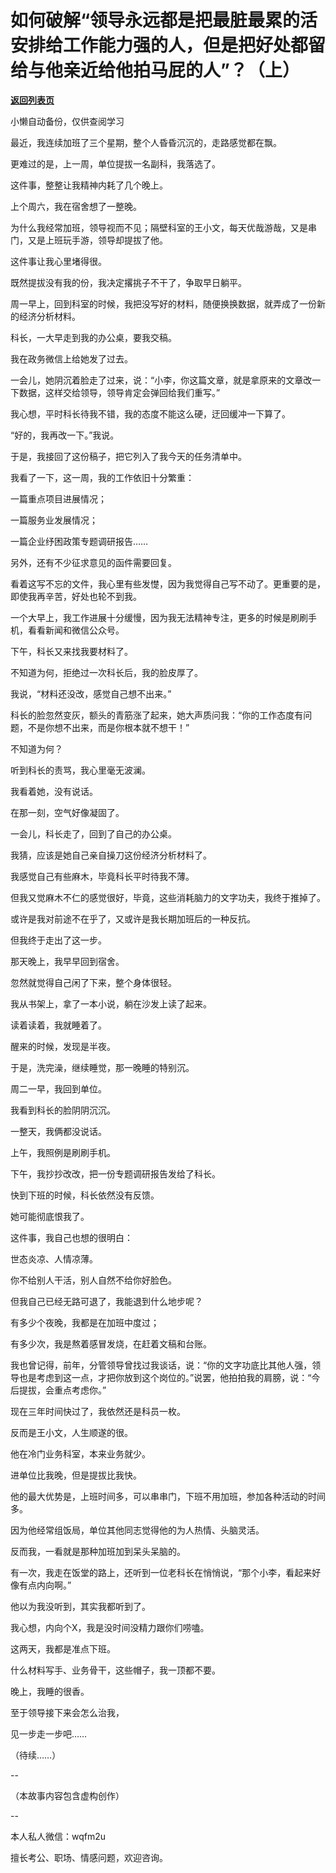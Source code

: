 # 如何破解“领导永远都是把最脏最累的活安排给工作能力强的人，但是把好处都留给与他亲近给他拍马屁的人”？（上）

[**返回列表页**](/gzh/费曼的小茶馆)

小懒自动备份，仅供查阅学习

最近，我连续加班了三个星期，整个人昏昏沉沉的，走路感觉都在飘。

更难过的是，上一周，单位提拔一名副科，我落选了。

这件事，整整让我精神内耗了几个晚上。

上个周六，我在宿舍想了一整晚。

为什么我经常加班，领导视而不见；隔壁科室的王小文，每天优哉游哉，又是串门，又是上班玩手游，领导却提拔了他。

这件事让我心里堵得很。

既然提拔没有我的份，我决定撂挑子不干了，争取早日躺平。

周一早上，回到科室的时候，我把没写好的材料，随便换换数据，就弄成了一份新的经济分析材料。

科长，一大早走到我的办公桌，要我交稿。

我在政务微信上给她发了过去。

一会儿，她阴沉着脸走了过来，说：“小李，你这篇文章，就是拿原来的文章改一下数据，这样交给领导，领导肯定会弹回给我们重写。”

我心想，平时科长待我不错，我的态度不能这么硬，迂回缓冲一下算了。

“好的，我再改一下。”我说。

于是，我接回了这份稿子，把它列入了我今天的任务清单中。

我看了一下，这一周，我的工作依旧十分繁重：

一篇重点项目进展情况；

一篇服务业发展情况；

一篇企业纾困政策专题调研报告……

另外，还有不少征求意见的函件需要回复。

看着这写不忘的文件，我心里有些发憷，因为我觉得自己写不动了。更重要的是，即使我再辛苦，好处也轮不到我。

一个大早上，我工作进展十分缓慢，因为我无法精神专注，更多的时候是刷刷手机，看看新闻和微信公众号。

下午，科长又来找我要材料了。

不知道为何，拒绝过一次科长后，我的脸皮厚了。

我说，“材料还没改，感觉自己想不出来。”

科长的脸忽然变灰，额头的青筋涨了起来，她大声质问我：“你的工作态度有问题，不是你想不出来，而是你根本就不想干！”

不知道为何？

听到科长的责骂，我心里毫无波澜。

我看着她，没有说话。

在那一刻，空气好像凝固了。

一会儿，科长走了，回到了自己的办公桌。

我猜，应该是她自己亲自操刀这份经济分析材料了。

我感觉自己有些麻木，毕竟科长平时待我不薄。

但我又觉麻木不仁的感觉很好，毕竟，这些消耗脑力的文字功夫，我终于推掉了。

或许是我对前途不在乎了，又或许是我长期加班后的一种反抗。

但我终于走出了这一步。

那天晚上，我早早回到宿舍。

忽然就觉得自己闲了下来，整个身体很轻。

我从书架上，拿了一本小说，躺在沙发上读了起来。

读着读着，我就睡着了。

醒来的时候，发现是半夜。

于是，洗完澡，继续睡觉，那一晚睡的特别沉。

周二一早，我回到单位。

我看到科长的脸阴阴沉沉。

一整天，我俩都没说话。

上午，我照例是刷刷手机。

下午，我抄抄改改，把一份专题调研报告发给了科长。

快到下班的时候，科长依然没有反馈。

她可能彻底恨我了。

这件事，我自己也想的很明白：

世态炎凉、人情凉薄。

你不给别人干活，别人自然不给你好脸色。

但我自己已经无路可退了，我能退到什么地步呢？

有多少个夜晚，我都是在加班中度过；

有多少次，我是熬着感冒发烧，在赶着文稿和台账。

我也曾记得，前年，分管领导曾找过我谈话，说：“你的文字功底比其他人强，领导也是考虑到这一点，才把你放到这个岗位的。”说罢，他拍拍我的肩膀，说：“今后提拔，会重点考虑你。”

现在三年时间快过了，我依然还是科员一枚。

反而是王小文，人生顺遂的很。

他在冷门业务科室，本来业务就少。

进单位比我晚，但是提拔比我快。

他的最大优势是，上班时间多，可以串串门，下班不用加班，参加各种活动的时间多。

因为他经常组饭局，单位其他同志觉得他的为人热情、头脑灵活。

反而我，一看就是那种加班加到呆头呆脑的。

有一次，我走在饭堂的路上，还听到一位老科长在悄悄说，“那个小李，看起来好像有点内向啊。”

他以为我没听到，其实我都听到了。

我心想，内向个X，我是没时间没精力跟你们唠嗑。

这两天，我都是准点下班。

什么材料写手、业务骨干，这些帽子，我一顶都不要。

晚上，我睡的很香。

至于领导接下来会怎么治我，

见一步走一步吧……

（待续……）

\--

（本故事内容包含虚构创作）

\--

本人私人微信：wqfm2u

擅长考公、职场、情感问题，欢迎咨询。  
  

  

